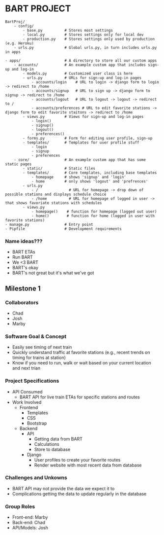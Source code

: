 # BART PROJECT
```
BartProj/
    - config/
        - base.py          # Stores most settings
        - local.py         # Stores settings only for local dev
        - production.py    # Stores settings only used by production (e.g. Heroku)
    - urls.py              # Global urls.py, in turn includes urls.py in apps

- apps/                    # A directory to store all our custom apps
    - accounts/            # An example custom app that includes sign-up and log-in
        - models.py        # Customized user class is here
        - urls.py          # URLs for sign-up and log-in pages
            - accounts/login    # URL to login -> django form to login -> redirect to /home
            - accounts/signup   # URL to sign up -> django form to signup -> redirect to /home
            - accounts/logout   # URL to logout -> logout -> redirect to /
            - accounts/preferences # URL to edit favorite stations -> django form to edit favorite staitons -> redirect to /home
        - views.py         # Views for sign-up and log-in pages
            - login()      
            - signup()
            - logout()
            - preferences()
        - forms.py         # Form for editing user profile, sign-up
        - templates/       # Templates for user profile stuff
            - login
            - signup
            - preferences
    - core/                # An example custom app that has some static pages
        - static/          # Static files
        - templates/       # Core templates, including base templates
            - homepage     # shows 'signup' and 'login' 
            - home         # only shows 'logout' and 'prefrences'
        - urls.py
            - /              # URL for homepage -> drop down of possible stations and displays schedule choice
            - /home          # URL for homepage of logged in user -> that shows favoriate stations with schedules
        - views.py
            - homepage()    # function for homepage (logged out user)
            - home()        # function for home (logged in user with favorite stations)
- manage.py                # Entry point
- Pipfile                  # Development requirements

```




### Name ideas???
* BART ETAs
* Run BART
* We <3 BART
* BART's okay
* BART's not great but it's what we've got

## Milestone 1

### Collaborators
* Chad
* Josh
* Marby

### Software Goal & Concept
* Easily see timing of next train
* Quickly understand traffic at favorite stations (e.g., recent trends on timing for trains at station)
* Know if you need to run, walk or wait based on your current location and next trian

### Project Specifications
* API Consumed
    * BART API for live train ETAs for specific stations and routes
* Work Involved
    * Frontend
        * Templates
        * CSS
        * Bootstrap
    * Backend
        * API 
            * Getting data from BART
            * Calculations
            * Store to database
        * Django
            * User profiles to create your favorite routes
            * Render website with most recent data from database

### Challenges and Unkowns
* BART API may not provide the data we expect it to
* Complications getting the data to update regularly in the database

### Group Roles
* Front-end: Marby
* Back-end: Chad
* API/Models: Josh

